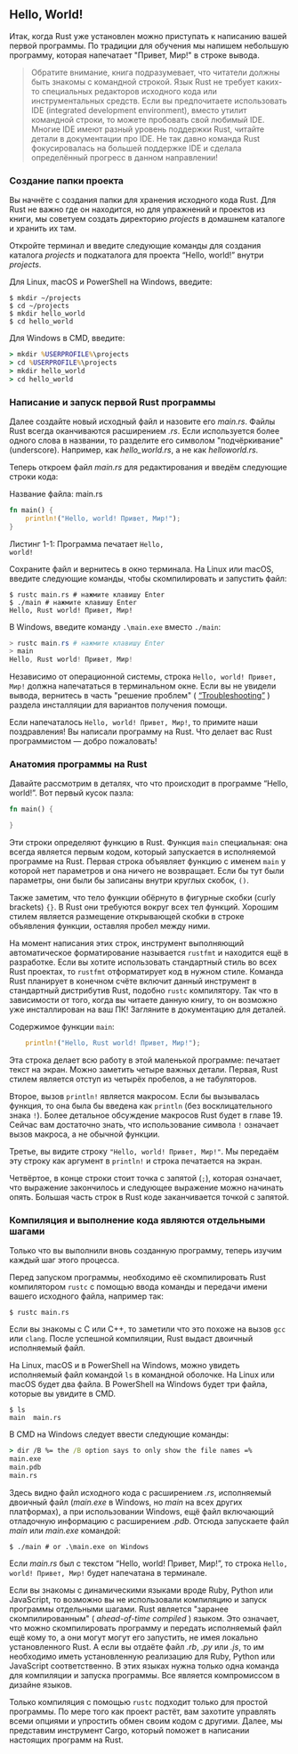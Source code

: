 ## Hello, World!

Итак, когда Rust уже установлен можно приступать к написанию вашей первой программы. По традиции для обучения мы напишем небольшую программу, которая напечатает "Привет, Мир!" в строке вывода.

> Обратите внимание, книга подразумевает, что читатели должны быть знакомы с командной строкой. Язык Rust не требует каких-то специальных редакторов исходного кода или инструментальных средств. Если вы предпочитаете использовать IDE (integrated development environment), вместо утилит командной строки, то можете пробовать свой любимый IDE. Многие IDE имеют разный уровень поддержки Rust, читайте детали в документации про IDE. Не так давно команда Rust фокусировалась на большей поддержке IDE и сделала определённый прогресс в данном направлении!

### Создание папки проекта

Вы начнёте с создания папки для хранения исходного кода Rust. Для Rust не важно где он находится, но для упражнений и проектов из книги, мы советуем создать директорию *projects* в домашнем каталоге и хранить их там.

Откройте терминал и введите следующие команды для создания каталога *projects* и подкаталога для проекта “Hello, world!” внутри *projects*.

Для Linux, macOS и PowerShell на Windows, введите:

```text
$ mkdir ~/projects
$ cd ~/projects
$ mkdir hello_world
$ cd hello_world
```

Для Windows в CMD, введите:

```cmd
> mkdir %USERPROFILE%\projects
> cd %USERPROFILE%\projects
> mkdir hello_world
> cd hello_world
```

### Написание и запуск первой Rust программы

Далее создайте новый исходный файл и назовите его *main.rs*. Файлы Rust всегда оканчиваются расширением *.rs*. Если используется более одного слова в названии, то разделите его символом "подчёркивание" (underscore). Например, как  *hello_world.rs*, а не как *helloworld.rs*.

Теперь откроем файл *main.rs* для редактирования и введём следующие строки кода:

<span class="filename">Название файла: main.rs</span>

```rust
fn main() {
    println!("Hello, world! Привет, Мир!");
}
```

<span class="caption">Листинг 1-1: Программа печатает <code>Hello, world!</code></span>

Сохраните файл и вернитесь в окно терминала. На Linux или macOS, введите следующие команды, чтобы скомпилировать и запустить файл:

```text
$ rustc main.rs # нажмите клавишу Enter
$ ./main # нажмите клавишу Enter
Hello, Rust world! Привет, Мир!
```

В Windows, введите команду `.\main.exe` вместо `./main`:

```powershell
> rustc main.rs # нажмите клавишу Enter
> main
Hello, Rust world! Привет, Мир!
```

Независимо от операционной системы, строка `Hello, world! Привет, Мир!` должна напечататься в терминальном окне. Если вы не увидели вывода, вернитесь в часть "решение проблем" ( [“Troubleshooting”]<comment> ) раздела инсталляции для вариантов получения помощи.</comment>

Если напечаталось `Hello, world! Привет, Мир!`, то примите наши поздравления! Вы написали программу на Rust. Что делает вас  Rust программистом — добро пожаловать!

### Анатомия программы на Rust

Давайте рассмотрим в деталях, что что происходит в программе “Hello, world!”. Вот первый кусок пазла:

```rust
fn main() {

}
```

Эти строки определяют функцию в Rust. Функция `main` специальная: она всегда является первым кодом, который запускается в исполняемой программе на Rust. Первая строка объявляет функцию с именем `main` у которой нет параметров и она ничего не возвращает. Если бы тут были параметры, они были бы записаны внутри круглых скобок, `()`.

Также заметим, что тело функции обёрнуто в фигурные скобки (curly brackets) `{}`. В Rust они требуются вокруг всех тел функций. Хорошим стилем является размещение открывающей скобки в строке объявления функции, оставляя пробел между ними.

На момент написания этих строк, инструмент выполняющий автоматическое форматирование называется `rustfmt` и находится ещё в разработке. Если вы хотите использовать стандартный стиль во всех Rust проектах, то `rustfmt` отформатирует код в нужном стиле. Команда Rust планирует в конечном счёте включит данный инструмент в стандартный дистрибутив Rust, подобно `rustc` компилятору. Так что в зависимости от того, когда вы читаете данную книгу, то он возможно уже инсталлирован на ваш ПК! Загляните в документацию для деталей.

Содержимое функции `main`:

```rust
    println!("Hello, Rust world! Привет, Мир!");
```

Эта строка делает всю работу в этой маленькой программе: печатает текст на экран. Можно заметить четыре важных детали. Первая, Rust стилем является отступ из четырёх пробелов, а не табуляторов.

Второе, вызов `println!` является макросом. Если бы вызывалась функция, то она была бы введена как `println` (без восклицательного знака `!`). Более детальное обсуждение макросов Rust будет в главе 19. Сейчас вам достаточно знать, что использование символа `!` означает вызов макроса, а не обычной функции.

Третье, вы видите строку `"Hello, world! Привет, Мир!"`. Мы передаём эту строку как аргумент в `println!` и строка печатается на экран.

Четвёртое, в конце строки стоит точка с запятой (`;`), которая означает, что выражение закончилось и следующее выражение можно начинать опять. Большая часть строк в Rust коде заканчивается точкой с запятой.

### Компиляция и выполнение кода являются отдельными шагами

Только что вы выполнили вновь созданную программу, теперь изучим каждый шаг этого процесса.

Перед запуском программы, необходимо её скомпилировать Rust компилятором `rustc` с помощью ввода команды и передачи имени вашего исходного файла, например так:

```text
$ rustc main.rs
```

Если вы знакомы с C или C++, то заметили что это похоже на вызов `gcc` или `clang`. После успешной компиляции, Rust выдаст двоичный исполняемый файл.

На Linux, macOS и в PowerShell на Windows, можно увидеть исполняемый файл командой `ls` в командной оболочке. На Linux или macOS будет два файла. В PowerShell на Windows будет три файла, которые вы увидите в CMD.

```text
$ ls
main  main.rs
```

В CMD на Windows следует ввести следующие команды:

```cmd
> dir /B %= the /B option says to only show the file names =%
main.exe
main.pdb
main.rs
```

Здесь видно файл исходного кода с расширением *.rs*, исполняемый двоичный файл (*main.exe* в Windows, но *main* на всех других платформах), а при использовании  Windows, ещё файл включающий отладочную информацию с расширением *.pdb*. Отсюда запускаете файл *main* или *main.exe* командой:

```text
$ ./main # or .\main.exe on Windows
```

Если *main.rs* был с текстом “Hello, world!  Привет, Мир!”, то строка `Hello, world! Привет, Мир!` будет напечатана в терминале.

Если вы знакомы с динамическими языками вроде Ruby, Python или
JavaScript, то возможно вы не использовали компиляцию и запуск программы отдельными шагами. Rust является "заранее скомпилированным" ( *ahead-of-time compiled* ) языком. Это означает, что можно скомпилировать программу и передать исполняемый файл ещё кому то, а они могут могут его запустить, не имея локально установленного Rust. А если вы отдаёте файл *.rb*, *.py* или *.js*, то им необходимо иметь установленную реализацию для Ruby, Python или JavaScript соответственно. В этих языках нужна только одна команда для компиляции и запуска программы. Все является компромиссом в дизайне языков.

Только компиляция с помощью `rustc` подходит только для простой программы. По мере того как проект растёт, вам захотите управлять всеми опциями и упростить обмен своим кодом с другими. Далее, мы представим инструмент Cargo, который поможет в написании настоящих программ на Rust.


[“Troubleshooting”]: ch01-01-installation.html#troubleshooting